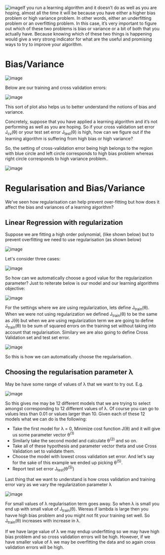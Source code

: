 ![image](https://github.com/vivekprm/coursera-ml/assets/2403660/169c8756-7190-4110-81f6-4e18368ebf0e)If you run a learning algorithm and it doesn’t do as well as you are hoping, almost all the time it will be because you have either a higher bias problem or high variance problem. In other words, either an underfitting problem or an overfitting problem. In this case, it’s very important to figure out which of these two problems is bias or variance or a bit of both that you actually have. Because knowing which of these two things is happening would give a very strong indicator for what are the useful and promising ways to try to improve your algorithm.

# Bias/Variance

![image](https://github.com/vivekprm/coursera-ml/assets/2403660/f687a47f-3074-4d5c-b10a-640c267610ed)

Below are our training and cross validation errors:

![image](https://github.com/vivekprm/coursera-ml/assets/2403660/c61b4ac9-3f28-4dc2-9e12-51f38557ae80)

This sort of plot also helps us to better understand the notions of bias and variance.

Concretely, suppose that you have applied a learning algorithm and it’s not performing as well as you are hoping. So if your cross validation set error J<sub>cv</sub>(θ) or your test set error J<sub>test</sub>(θ) is high, how can we figure out if the learning algorithm is suffering from high bias or high variance?

So, the setting of cross-validation error being high belongs to the region with blue circle and left circle corresponds to high bias problem whereas right circle corresponds to high variance problem..

![image](https://github.com/vivekprm/coursera-ml/assets/2403660/62c5bb8b-99f7-4968-bf3d-4559c6b6d19f)

# Regularisation and Bias/Variance
We’ve seen how regularisation can help prevent over-fitting but how does it affect the bias and variances of a learning algorithm?

## Linear Regression with regularization
Suppose we are fitting a high order polynomial, (like shown below) but to prevent overfitting we need to use regularisation (as shown below)

![image](https://github.com/vivekprm/coursera-ml/assets/2403660/3906169a-df01-49cc-8ab0-80e2eca2cafd)

Let's consider three cases:

![image](https://github.com/vivekprm/coursera-ml/assets/2403660/b42ce76a-46f2-4f31-849b-2300fd0e9f1c)

So how can we automatically choose a good value for the regularization parameter?
Just to reiterate below is our model and our learning algorithms objective:

![image](https://github.com/vivekprm/coursera-ml/assets/2403660/26c8c7e2-ba60-464b-984a-8d8340f97b6e)

For the settings where we are using regularization, lets define J<sub>train</sub>(θ). When we were not using regularization we defined J<sub>train</sub>(θ) to be the same as J(θ) but when we are using regularization term we are going to define J<sub>train</sub>(θ) to be sum of squared errors on the training set without taking into account that regularisation. Similary we are also going to define Cross Validation set and test set error.

![image](https://github.com/vivekprm/coursera-ml/assets/2403660/ff02d130-3dd4-4444-9e0c-e4e3359e1049)

So this is how we can automatically choose the regularisation.

## Choosing the regularisation parameter λ
May be have some range of values of λ that we want to try out. E.g.

![image](https://github.com/vivekprm/coursera-ml/assets/2403660/af82759f-be8e-40a5-b6c1-e499003a59e1)

So this gives me may be 12 different models that we are trying to select amongst corresponding to 12 different values of λ. Of course you can go to values less than 0.01 or values larger than 10. Given each of these 12 models what we can do is the following:
- Take the first model for λ = 0, Minimize cost function J(θ) and it will give us some parameter vector θ<sup>(1)</sup>
- Similarly take the second model and calculate θ<sup>(2)</sup> and so on.
- Take all of these hypothesis and parameter vector theta and use Cross Validation set to validate them.
- Choose the model with lowest cross validation set error. And let's say for the sake of this example we ended up picking θ<sup>(5)</sup>.
- Report test set error  J<sub>test</sub>(θ<sup>(5)</sup>)

Last thing that we want to understand is how cross validation and training error vary as we vary the regularization parameter λ

![image](https://github.com/vivekprm/coursera-ml/assets/2403660/640dbaf4-e0ba-40ff-bc67-333d0a409fa6)

For small values of λ regularisation term goes away. So when λ is small you end up with small value of J<sub>train</sub>(θ). Wereas if lambda is large then you havve high bias problem and you might not fit your training set well. So J<sub>train</sub>(θ) increases with increase in λ.

If we have large value of λ we may endup underfitting so we may have high bias problem and so cross validation errors will be high. However, if we have smaller value of λ we may be overfitting the data and so again cross validation errors will be high.

